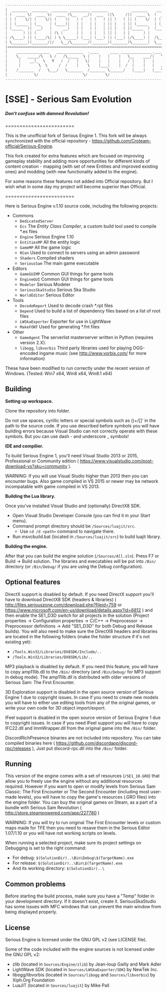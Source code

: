 ```C
------------------------------------------------------------------------------------------------
|  _______  _______  _______ _________ _______           _______    _______  _______  _______  |
| (  ____ \(  ____ \(  ____ )\__   __/(  ___  )|\     /|(  ____ \  (  ____ \(  ___  )(       ) |
| | (    \/| (    \/| (    )|   ) (   | (   ) || )   ( || (    \/  | (    \/| (   ) || () () | |
| | (_____ | (__    | (____)|   | |   | |   | || |   | || (_____   | (_____ | (___) || || || | |
| (_____  )|  __)   |     __)   | |   | |   | || |   | |(_____  )  (_____  )|  ___  || |(_)| | |
|       ) || (      | (\ (      | |   | |   | || |   | |      ) |        ) || (   ) || |   | | |
| /\____) || (____/\| ) \ \_____) (___| (___) || (___) |/\____) |  /\____) || )   ( || )   ( | |
| \_______)(_______/|/   \__/\_______/(_______)(_______)\_______)  \_______)|/     \||/     \| |
|==============================================================================================|
|    _______________   ____________  .____     ____ ______________.___________    _______      |
|    \_   _____/\   \ /   /\_____  \ |    |   |    |   \__    ___/|   \_____  \   \      \     |
|     |    __)_  \   Y   /  /   |   \|    |   |    |   / |    |   |   |/   |   \  /   |   \    |
|     |        \  \     /  /    |    \    |___|    |  /  |    |   |   /    |    \/    |    \   |
|    /_______  /   \___/   \_______  /_______ \______/   |____|   |___\_______  /\____|__  /   |
|            \/                    \/        \/                               \/         \/    |
------------------------------------------------------------------------------------------------
```
# [SSE] - Serious Sam Evolution
##### Don't confuse with damned Revolution!
========================

This is the unofficial fork of Serious Engine 1.
This fork will be always synchronized with the official repository - https://github.com/Croteam-official/Serious-Engine.

This fork created for extra features which are focused on improving gameplay stability and adding more opportunities for different kinds of content creation - mapping (with set of new Entities and improved existing ones) and modding (with new functionality added to the engine).

For some reasons these features not added into Official repository. But I wish what in some day my project will become superior than Official.

========================

Here is Serious Engine v.1.10 source code, including the following projects:

* Commons
  * `DedicatedServer`
  * `Ecc` The *Entity Class Compiler*, a custom build tool used to compile *.es files
  * `Engine` Serious Engine 1.10
  * `EntitiesMP` All the entity logic
  * `GameMP` All the game logic
  * `RCon` Used to connect to servers using an admin password
  * `Shaders` Compiled shaders
  * `SeriousSam` The main game executable
* Editors
  * `GameGUIMP` Common GUI things for game tools
  * `EngineGUI` Common GUI things for game tools
  * `Modeler` Serious Modeler
  * `SeriousSkaStudio` Serious Ska Studio
  * `WorldEditor` Serious Editor
* Tools
  * `DecodeReport` Used to decode crash *.rpt files
  * `Depend` Used to build a list of dependency files based on a list of root files
  * `LWSkaExporter` Exporter for use in LightWave
  * `MakeFONT` Used for generating *.fnt files
* Other
  * `GameAgent` The serverlist masterserver written in Python (requires version 2.X).
  * `libogg`, `libvorbis` Third party libraries used for playing OGG-encoded ingame music (see http://www.vorbis.com/ for more information)

These have been modified to run correctly under the recent version of Windows. (Tested: Win7 x64, Win8 x64, Win8.1 x64)

Building
--------

**Setting up workspace.**

Clone the repository into folder.

Do not use spaces, cyrillic letters or special symbols such as ()+/[]' in the path to the source code. If you use described before symbols you will have building errors because Visual Studio can not correctly operate with these symbols. But you can use dash - and underscore _ symbols!

**IDE and compilier.**

To build Serious Engine 1, you'll need Visual Studio 2013 or 2015, Professional or Community edition ( https://www.visualstudio.com/post-download-vs?sku=community ).

WARNING: If you will use Visual Studio higher than 2013 then you can encounter bugs. Also game compiled in VS 2015 or newer may be network incompatable with game compiled in VS 2013.

**Building the Lua library.**

Once you've installed Visual Studio and (optionally) DirectX8 SDK.
 - Open Visual Studio Developer Console (you can find it in your Start menu).
 - Command prompt directory should be `/Sources/luajit/src`.
   - Use `cd /d <path>` command to navigate there.
 - Run msvcbuild.bat (located in `/Sources/luajit/src`) to build luajit library.

**Building the engine.**

After that you can build the engine solution (`/Sources/All.sln`). Press F7 or Build -> Build solution. The libraries and executables will be put into `/Bin/` directory (or `/Bin/Debug/` if you are using the Debug configuration).

Optional features
-----------------

DirectX support is disabled by default. If you need DirectX support you'll have to download DirectX8 SDK (headers & libraries) ( http://files.seriouszone.com/download.php?fileid=759 or https://www.microsoft.com/en-us/download/details.aspx?id=6812 ) and then enable the SE1_D3D switch for all projects in the solution (Project properties -> Configuration properties -> C/C++ -> Preprocessor -> Preprocessor definitions -> Add "SE1_D3D" for both Debug and Release builds). You will also need to make sure the DirectX8 headers and libraries are located in the following folders (make the folder structure if it's not existing yet):
* `/Tools.Win32/Libraries/DX8SDK/Include/..`
* `/Tools.Win32/Libraries/DX8SDK/Lib/..`

MP3 playback is disabled by default. If you need this feature, you will have to copy amp11lib.dll to the `/Bin/` directory (and `/Bin/Debug/` for MP3 support in debug mode). The amp11lib.dll is distributed with older versions of Serious Sam: The First Encounter.

3D Exploration support is disabled in the open source version of Serious Engine 1 due to copyright issues. In case if you need to create new models you will have to either use editing tools from any of the original games, or write your own code for 3D object import/export.

IFeel support is disabled in the open source version of Serious Engine 1 due to copyright issues. In case if you need IFeel support you will have to copy IFC22.dll and ImmWrapper.dll from the original game into the `/Bin/` folder.

DiscordRichPresence binaries are not included into repository. You can take compiled binaries here ( https://github.com/discordapp/discord-rpc/releases ), Just put discord-rpc.dll into the `/Bin/` folder.

Running
-------

This version of the engine comes with a set of resources (`/SE1_10.GRO`) that allow you to freely use the engine without any additional resources required. However if you want to open or modify levels from Serious Sam Classic: The First Encounter or The Second Encounter (including most user-made levels), you will have to copy the game's resources (.GRO files) into the engine folder. You can buy the original games on Steam, as a part of a bundle with Serious Sam Revolution ( http://store.steampowered.com/app/227780 )

WARNING: If you will try to run original The First Encounter levels or custom maps made for TFE then you need to resave them in the Serious Editor 1.07/1.10 or you will have not working scripts on levels.

When running a selected project, make sure its project settings on Debugging is set to the right command:
* For debug:
    `$(SolutionDir)..\Bin\Debug\$(TargetName).exe`
* For release:
    `$(SolutionDir)..\Bin\$(TargetName).exe`
* And its working directory:
    `$(SolutionDir)..\`

Common problems
---------------

Before starting the build process, make sure you have a "Temp" folder in your development directory. If it doesn't exist, create it.
SeriousSkaStudio has some issues with MFC windows that can prevent the main window from being displayed properly.

License
-------

Serious Engine is licensed under the GNU GPL v2 (see LICENSE file).

Some of the code included with the engine sources is not licensed under the GNU GPL v2:

* zlib (located in `Sources/Engine/zlib`) by Jean-loup Gailly and Mark Adler
* LightWave SDK (located in `Sources/LWSkaExporter/SDK`) by NewTek Inc.
* libogg/libvorbis (located in `Sources/libogg` and `Sources/libvorbis`) by Xiph.Org Foundation
* LuaJIT (located in `Sources/luajit`) by Mike Pall
